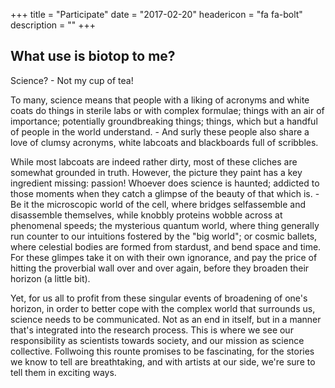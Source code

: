 +++
title = "Participate"
date = "2017-02-20"
headericon = "fa fa-bolt"
description = ""
+++

## What use is biotop to me?
Science? - Not my cup of tea!

To many, science means that people with a liking of acronyms and white coats do things in sterile labs or with complex formulae; things with an air of importance; potentially groundbreaking things; things, which but a handful of people in the world understand. - And surly these people also share a love of clumsy acronyms, white labcoats and blackboards full of scribbles.

While most labcoats are indeed rather dirty, most of these cliches are somewhat grounded in truth. However, the picture they paint has a key ingredient missing: passion!
Whoever does science is haunted; addicted to those moments when they catch a glimpse of the beauty of that which is. - Be it the microscopic world of the cell, where bridges selfassemble and disassemble themselves, while knobbly proteins wobble across at phenomenal speeds; the mysterious quantum world, where thing generally run counter to our intuitions fostered by the "big world"; or cosmic ballets, where celestial bodies are formed from stardust, and bend space and time.
For these glimpes take it on with their own ignorance, and pay the price of hitting the proverbial wall over and over again, before they broaden their horizon (a little bit).

Yet, for us all to profit from these singular events of broadening of one's horizon, in order to better cope with the complex world that surrounds us, science needs to be communicated. Not as an end in itself, but in a manner that's integrated into the research process.
This is where we see our responsibility as scientists towards society, and our mission as science collective.
Follwoing this rounte promises to be fascinating, for the stories we know to tell are breathtaking, and with artists at our side, we're sure to tell them in exciting ways.
